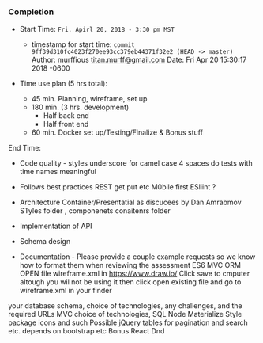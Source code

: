 ### Completion
* Start Time: `Fri. Apirl 20, 2018 - 3:30 pm MST` 
   - timestamp for start time:
    `commit 9ff39d310fc4023f270ee93cc379eb44371f32e2 (HEAD -> master)`
    Author: murffious <titan.murff@gmail.com>
    Date:   Fri Apr 20 15:30:17 2018 -0600

* Time use plan (5 hrs total): 
    - 45 min. Planning, wireframe, set up
    - 180 min. (3 hrs. development)
        - Half back end 
        - Half front end
    - 60 min. Docker set up/Testing/Finalize & Bonus stuff

End Time:


* Code quality - styles
underscore for 
camel case
4 spaces 
do tests with time
names meaningful 

* Follows best practices
REST get put etc 
M0bile first
 ESliint ?
* Architecture
Container/Presentatial as discucees by Dan Amrabmov
STyles folder , componenets conaitenrs folder

* Implementation of API

* Schema design

* Documentation - Please provide a couple example requests so we know how to format them when reviewing the assessment
ES6 MVC ORM
OPEN file wireframe.xml in https://www.draw.io/ Click save to cmputer altough you wil not be using it then click open existing file and go to wireframe.xml in your finder

your database schema, choice of technologies, any challenges, and the required URLs
MVC
choice of technologies,
SQL
Node
Materialize Style package icons and such
Possible jQuery tables for pagination and search etc. depends on bootstrap etc
Bonus React Dnd